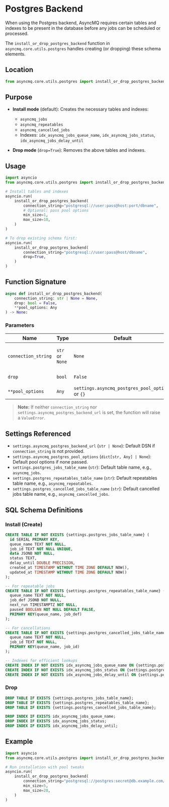 # Postgres Backend

When using the Postgres backend, AsyncMQ requires certain tables and indexes to be present in the
database before any jobs can be scheduled or processed.

The `install_or_drop_postgres_backend` function in `asyncmq.core.utils.postgres` handles creating (or dropping)
these schema elements.

## Location

```python
from asyncmq.core.utils.postgres import install_or_drop_postgres_backend
```

## Purpose

* **Install mode** (default): Creates the necessary tables and indexes:

  * `asyncmq_jobs`
  * `asyncmq_repeatables`
  * `asyncmq_cancelled_jobs`
  * Indexes: `idx_asyncmq_jobs_queue_name`, `idx_asyncmq_jobs_status`, `idx_asyncmq_jobs_delay_until`

* **Drop mode** (`drop=True`): Removes the above tables and indexes.

## Usage

```python
import asyncio
from asyncmq.core.utils.postgres import install_or_drop_postgres_backend

# Install tables and indexes
asyncio.run(
    install_or_drop_postgres_backend(
        connection_string="postgresql://user:pass@host:port/dbname",
        # Optional: pass pool options
        min_size=1,
        max_size=10,
    )
)

# To drop existing schema first:
asyncio.run(
    install_or_drop_postgres_backend(
        connection_string="postgresql://user:pass@host/dbname",
        drop=True,
    )
)
```

## Function Signature

```python
async def install_or_drop_postgres_backend(
    connection_string: str | None = None,
    drop: bool = False,
    **pool_options: Any
) -> None:
```

### Parameters

| Name                | Type            | Default                                          | Description                                                                                                              |
| ------------------- | --------------- | ------------------------------------------------ | ------------------------------------------------------------------------------------------------------------------------ |
| `connection_string` | `str` or `None` | `None`                                           | Postgres DSN (`postgresql://user:pass@host:port/dbname`). If not provided, uses `settings.asyncmq_postgres_backend_url`. |
| `drop`              | `bool`          | `False`                                          | If `True`, drops existing tables and indexes rather than installing them.                                                |
| `**pool_options`    | `Any`           | `settings.asyncmq_postgres_pool_options` or `{}` | Passed directly to `asyncpg.create_pool`, e.g., `min_size`, `max_size`, `timeout`, etc.                                  |

> **Note:** If neither `connection_string` nor `settings.asyncmq_postgres_backend_url` is set, the function will raise a `ValueError`.

## Settings Referenced

* `settings.asyncmq_postgres_backend_url` (`str | None`): Default DSN if `connection_string` is not provided.
* `settings.asyncmq_postgres_pool_options` (`dict[str, Any] | None`): Default pool options if none passed.
* `settings.postgres_jobs_table_name` (`str`): Default table name, e.g., `asyncmq_jobs`.
* `settings.postgres_repeatables_table_name` (`str`): Default repeatables table name, e.g., `asyncmq_repeatables`.
* `settings.postgres_cancelled_jobs_table_name` (`str`): Default cancelled jobs table name, e.g., `asyncmq_cancelled_jobs`.

## SQL Schema Definitions

### Install (Create)

```sql
CREATE TABLE IF NOT EXISTS {settings.postgres_jobs_table_name} (
  id SERIAL PRIMARY KEY,
  queue_name TEXT NOT NULL,
  job_id TEXT NOT NULL UNIQUE,
  data JSONB NOT NULL,
  status TEXT,
  delay_until DOUBLE PRECISION,
  created_at TIMESTAMP WITHOUT TIME ZONE DEFAULT NOW(),
  updated_at TIMESTAMP WITHOUT TIME ZONE DEFAULT NOW()
);

-- For repeatable jobs
CREATE TABLE IF NOT EXISTS {settings.postgres_repeatables_table_name} (
  queue_name TEXT NOT NULL,
  job_def JSONB NOT NULL,
  next_run TIMESTAMPTZ NOT NULL,
  paused BOOLEAN NOT NULL DEFAULT FALSE,
  PRIMARY KEY(queue_name, job_def)
);

-- For cancellations
CREATE TABLE IF NOT EXISTS {settings.postgres_cancelled_jobs_table_name} (
  queue_name TEXT NOT NULL,
  job_id TEXT NOT NULL,
  PRIMARY KEY(queue_name, job_id)
);

-- Indexes for efficient lookups
CREATE INDEX IF NOT EXISTS idx_asyncmq_jobs_queue_name ON {settings.postgres_jobs_table_name}(queue_name);
CREATE INDEX IF NOT EXISTS idx_asyncmq_jobs_status ON {settings.postgres_jobs_table_name}(status);
CREATE INDEX IF NOT EXISTS idx_asyncmq_jobs_delay_until ON {settings.postgres_jobs_table_name}(delay_until);
```

### Drop

```sql
DROP TABLE IF EXISTS {settings.postgres_jobs_table_name};
DROP TABLE IF EXISTS {settings.postgres_repeatables_table_name};
DROP TABLE IF EXISTS {settings.postgres_cancelled_jobs_table_name};

DROP INDEX IF EXISTS idx_asyncmq_jobs_queue_name;
DROP INDEX IF EXISTS idx_asyncmq_jobs_status;
DROP INDEX IF EXISTS idx_asyncmq_jobs_delay_until;
```

## Example

```python
import asyncio
from asyncmq.core.utils.postgres import install_or_drop_postgres_backend

# Run installation with pool tweaks
asyncio.run(
    install_or_drop_postgres_backend(
        connection_string="postgresql://postgres:secret@db.example.com/asyncmq",
        min_size=5,
        max_size=20,
    )
)
```
